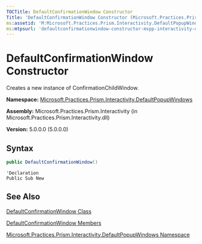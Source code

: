 ```yaml
---
TOCTitle: DefaultConfirmationWindow Constructor
Title: 'DefaultConfirmationWindow Constructor (Microsoft.Practices.Prism.Interactivity.DefaultPopupWindows)'
ms:assetid: 'M:Microsoft.Practices.Prism.Interactivity.DefaultPopupWindows.DefaultConfirmationWindow.\#ctor'
ms:mtpsurl: 'defaultconfirmationwindow-constructor-mspp-interactivity-defaultpopupwindows.md'
---
```



# DefaultConfirmationWindow Constructor

Creates a new instance of ConfirmationChildWindow.

**Namespace:** [Microsoft.Practices.Prism.Interactivity.DefaultPopupWindows](mspp-interactivity-defaultpopupwindows-namespace.md)

**Assembly:** Microsoft.Practices.Prism.Interactivity (in Microsoft.Practices.Prism.Interactivity.dll)

**Version:** 5.0.0.0 (5.0.0.0)

## Syntax

```C#
public DefaultConfirmationWindow()
```
```VB
'Declaration
Public Sub New
```

## See Also

[DefaultConfirmationWindow Class](defaultconfirmationwindow-class-mspp-interactivity-defaultpopupwindows.md)

[DefaultConfirmationWindow Members](defaultconfirmationwindow-members-mspp-interactivity-defaultpopupwindows.md)

[Microsoft.Practices.Prism.Interactivity.DefaultPopupWindows Namespace](mspp-interactivity-defaultpopupwindows-namespace.md)